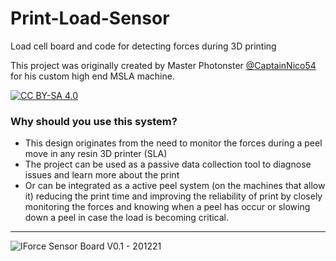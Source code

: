# Print-Load-Sensor
Load cell board and code for detecting forces during 3D printing

This project was originally created by Master Photonster [@CaptainNico54](https://github.com/CaptainNico54) for his custom high end MSLA machine. 

[![CC BY-SA 4.0][cc-by-sa-image]][cc-by-sa]

[cc-by-sa]: http://creativecommons.org/licenses/by-sa/4.0/
[cc-by-sa-image]: https://licensebuttons.net/l/by-sa/4.0/88x31.png
[cc-by-sa-shield]: https://img.shields.io/badge/License-CC%20BY--SA%204.0-lightgrey.svg


### Why should you use this system?

- This design originates from the need to monitor the forces during a peel move in any resin 3D printer (SLA)
- The project can be used as a passive data collection tool to diagnose issues and learn more about the print
- Or can be integrated as a active peel system (on the machines that allow it) reducing the print time and improving the reliability of print by closely monitoring the forces and knowing when a peel has occur or slowing down a peel in case the load is becoming critical.

----

![IForce Sensor Board V0.1 - 201221](https://user-images.githubusercontent.com/11083514/108006384-3745f600-6ff3-11eb-9602-5a572f8bd7b7.jpg)



